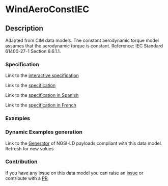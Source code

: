 # WindAeroConstIEC

## Description 

Adapted from CIM data models. The constant aerodynamic torque model assumes that the aerodynamic torque is constant.  Reference: IEC Standard 61400-27-1 Section 6.6.1.1.
### Specification

Link to the [interactive specification](https://swagger.lab.fiware.org/?url=https://smart-data-models.github.io/dataModel.EnergyCIM/WindAeroConstIEC/swagger.yaml)

Link to the [specification](https://smart-data-models.github.io/dataModel.EnergyCIM/WindAeroConstIEC/doc/spec.md)

Link to the [specification in Spanish](https://smart-data-models.github.io/dataModel.EnergyCIM/WindAeroConstIEC/doc/spec_ES.md)

Link to the [specification in French](https://smart-data-models.github.io/dataModel.EnergyCIM/WindAeroConstIEC/doc/spec_FR.md)
### Examples
### Dynamic Examples generation

Link to the [Generator](https://smartdatamodels.org/extra/ngsi-ld_generator_v0.91.php?schemaUrl=https://raw.githubusercontent.com/smart-data-models/dataModel.EnergyCIM/master/WindAeroConstIEC/schema.json&email=info@smartdatamodels.org) of NGSI-LD payloads compliant with this data model. Refresh for new values
### Contribution

 If you have any issue on this data model you can raise an [issue](https://github.com/smart-data-models/dataModel.EnergyCIM/issues)  or contribute with a [PR](https://github.com/smart-data-models/dataModel.EnergyCIM/pulls)
